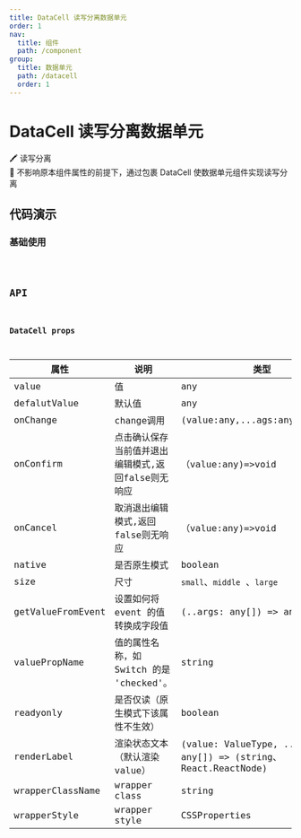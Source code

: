 ```yaml
---
title: DataCell 读写分离数据单元
order: 1
nav:
  title: 组件
  path: /component
group:
  title: 数据单元
  path: /datacell
  order: 1
---
```


# DataCell 读写分离数据单元

🖍 读写分离  
🎨 不影响原本组件属性的前提下，通过包裹 DataCell 使数据单元组件实现读写分离

## 代码演示
### 基础使用
<code src="./demo/Basic.tsx" />

## API

### DataCell props

| 属性              | 说明                                               | 类型                                                            | 默认值   |
| ----------------- | -------------------------------------------------- | --------------------------------------------------------------- | -------- |
| value             | 值                                                 | any                                                             |          |
| defalutValue      | 默认值                                             | any                                                             |          |
| onChange          | change调用                                         | (value:any,...ags:any[])=>void                                  |          |
| onConfirm         | 点击确认保存当前值并退出编辑模式,返回false则无响应 | （value:any)=>void                                              |          |
| onCancel          | 取消退出编辑模式,返回false则无响应                 | （value:any)=>void                                              |          |
| native            | 是否原生模式                                       | boolean                                                         | false    |
| size              | 尺寸                                               | `small`、`middle` 、`large`                                     | `middle` |
| getValueFromEvent | 设置如何将 event 的值转换成字段值                  | (..args: any[]) => any                                          |          |
| valuePropName     | 值的属性名称，如 Switch 的是 'checked'。           | string                                                          | `value`  |
| readyonly         | 是否仅读（原生模式下该属性不生效）                 | boolean                                                         | `true`   |
| renderLabel       | 渲染状态文本（默认渲染value）                      | (value: ValueType, ...ags: any[]) => (string、 React.ReactNode) |          |
| wrapperClassName  | wrapper class                                      | string                                                          |
| wrapperStyle      | wrapper style                                      | CSSProperties                                                   |
